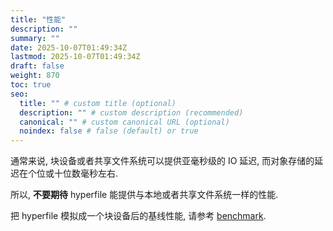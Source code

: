 ```yaml
---
title: "性能"
description: ""
summary: ""
date: 2025-10-07T01:49:34Z
lastmod: 2025-10-07T01:49:34Z
draft: false
weight: 870
toc: true
seo:
  title: "" # custom title (optional)
  description: "" # custom description (recommended)
  canonical: "" # custom canonical URL (optional)
  noindex: false # false (default) or true
---
```


通常来说, 块设备或者共享文件系统可以提供亚毫秒级的 IO 延迟, 而对象存储的延迟在个位或十位数毫秒左右.

所以, **不要期待** hyperfile 能提供与本地或者共享文件系统一样的性能.

把 hyperfile 模拟成一个块设备后的基线性能, 请参考 [benchmark](https://github.com/hyperfile/hypernbd/blob/main/docs/benchmark.md).
